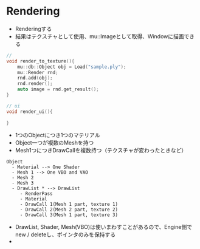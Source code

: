 
# Rendering

- Renderingする
- 結果はテクスチャとして使用、mu::Imageとして取得、Windowに描画できる

```cpp
// 
void render_to_texture(){
    mu::db::Object obj = Load("sample.ply");
    mu::Render rnd;
    rnd.add(obj);
    rnd.render();
    auto image = rnd.get_result();
}

// ui
void render_ui(){
    
}
```



- 1つのObjectにつき1つのマテリアル
- Object一つが複数のMeshを持つ
- Mesh1つにつきDrawCallを複数持つ（テクスチャが変わったときなど）

```
Object 
  - Material --> One Shader
  - Mesh 1 --> One VBO and VAO
  - Mesh 2
  - Mesh 3
  - DrawList * --> DrawList
  	 - RenderPass
  	 - Material
  	 - DrawCall 1(Mesh 1 part, texture 1)
  	 - DrawCall 2(Mesh 2 part, texture 2)
  	 - DrawCall 3(Mesh 1 part, texture 3)
```

- DrawList, Shader, Mesh(VBO)は使いまわすことがあるので、Engine側でnew / deleteし、ポインタのみを保持する
- 



